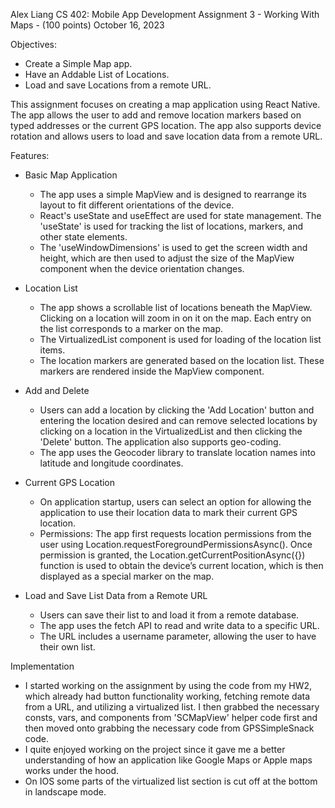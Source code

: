 Alex Liang
CS 402: Mobile App Development
Assignment 3 - Working With Maps - (100 points)
October 16, 2023

Objectives:
- Create a Simple Map app.
- Have an Addable List of Locations.
- Load and save Locations from a remote URL.

This assignment focuses on creating a map application using React Native. The app allows the user to add and remove location markers based on typed addresses or the current GPS location. The app also supports device rotation and allows users to load and save location data from a remote URL.

Features:
- Basic Map Application
  - The app uses a simple MapView and is designed to rearrange its layout to fit different orientations of the device.
  - React's useState and useEffect are used for state management. The 'useState' is used for tracking the list of locations, markers, and other state elements.
  - The 'useWindowDimensions' is used to get the screen width and height, which are then used to adjust the size of the MapView component when the device orientation changes.

- Location List
  - The app shows a scrollable list of locations beneath the MapView. Clicking on a location will zoom in on it on the map. Each entry on the list corresponds to a marker on the map.
  - The VirtualizedList component is used for loading of the location list items.
  - The location markers are generated based on the location list. These markers are rendered inside the MapView component.

- Add and Delete
  - Users can add a location by clicking the 'Add Location' button and entering the location desired and can remove selected locations by clicking on a location in the VirtualizedList and then clicking the 'Delete' button. The application also supports geo-coding.
  - The app uses the Geocoder library to translate location names into latitude and longitude coordinates.

- Current GPS Location
  - On application startup, users can select an option for allowing the application to use their location data to mark their current GPS location.
  - Permissions: The app first requests location permissions from the user using Location.requestForegroundPermissionsAsync(). Once permission is granted, the Location.getCurrentPositionAsync({}) function is used to obtain the device’s current location, which is then displayed as a special marker on the map.

- Load and Save List Data from a Remote URL
  - Users can save their list to and load it from a remote database.
  - The app uses the fetch API to read and write data to a specific URL.
  - The URL includes a username parameter, allowing the user to have their own list.

Implementation
  - I started working on the assignment by using the code from my HW2, which already had button functionality working, fetching remote data from a URL, and utilizing a virtualized list. I then grabbed the necessary consts, vars, and components from 'SCMapView' helper code first and then moved onto grabbing the necessary code from GPSSimpleSnack code.
  - I quite enjoyed working on the project since it gave me a better understanding of how an application like Google Maps or Apple maps works under the hood.
  - On IOS some parts of the virtualized list section is cut off at the bottom in landscape mode.
